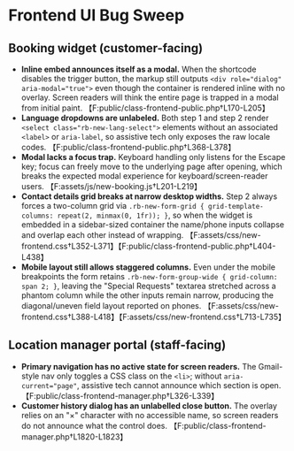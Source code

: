 # Frontend UI Bug Sweep

## Booking widget (customer-facing)
- **Inline embed announces itself as a modal.** When the shortcode disables the trigger button, the markup still outputs `<div role="dialog" aria-modal="true">` even though the container is rendered inline with no overlay. Screen readers will think the entire page is trapped in a modal from initial paint. 【F:public/class-frontend-public.php†L170-L205】
- **Language dropdowns are unlabeled.** Both step 1 and step 2 render `<select class="rb-new-lang-select">` elements without an associated `<label>` or `aria-label`, so assistive tech only exposes the raw locale codes. 【F:public/class-frontend-public.php†L368-L378】
- **Modal lacks a focus trap.** Keyboard handling only listens for the Escape key; focus can freely move to the underlying page after opening, which breaks the expected modal experience for keyboard/screen-reader users. 【F:assets/js/new-booking.js†L201-L219】
- **Contact details grid breaks at narrow desktop widths.** Step 2 always forces a two-column grid via `.rb-new-form-grid { grid-template-columns: repeat(2, minmax(0, 1fr)); }`, so when the widget is embedded in a sidebar-sized container the name/phone inputs collapse and overlap each other instead of wrapping. 【F:assets/css/new-frontend.css†L352-L371】【F:public/class-frontend-public.php†L404-L438】
- **Mobile layout still allows staggered columns.** Even under the mobile breakpoints the form retains `.rb-new-form-group-wide { grid-column: span 2; }`, leaving the "Special Requests" textarea stretched across a phantom column while the other inputs remain narrow, producing the diagonal/uneven field layout reported on phones. 【F:assets/css/new-frontend.css†L388-L418】【F:assets/css/new-frontend.css†L713-L735】

## Location manager portal (staff-facing)
- **Primary navigation has no active state for screen readers.** The Gmail-style nav only toggles a CSS class on the `<li>`; without `aria-current="page"`, assistive tech cannot announce which section is open. 【F:public/class-frontend-manager.php†L326-L339】
- **Customer history dialog has an unlabelled close button.** The overlay relies on an "×" character with no accessible name, so screen readers do not announce what the control does. 【F:public/class-frontend-manager.php†L1820-L1823】
